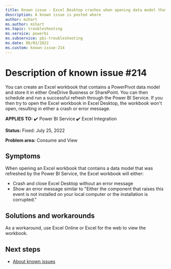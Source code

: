 ```yaml
---
title: Known issue - Excel Desktop crashes when opening data model that was refreshed by Power BI Service
description: A known issue is posted where 
author: mihart
ms.author: mihart
ms.topic: troubleshooting  
ms.service: powerbi
ms.subservice: pbi-troubleshooting
ms.date: 08/03/2022
ms.custom: known-issue-214
---
```

# Description of known issue #214

You can create an Excel workbook that contains a PowerPivot data model and store it in either OneDrive Business or SharePoint.  You can then schedule and run a successful refresh through the Power BI Service.  If you then try to open the Excel workbook in Excel Desktop, the workbook won't open, resulting in either a crash or error message.

**APPLIES TO:** ✔️ Power BI Service ✔️ Excel Integration

**Status:** Fixed: July 25, 2022

**Problem area:** Consume and View


## Symptoms

When opening an Excel workbook that contains a data model that was refreshed by the Power BI Service, the Excel workbook will either:

- Crash and close Excel Desktop without an error message
- Show an error message similar to "Either the component that raises this event is not installed on your local computer or the installation is corrupted."

## Solutions and workarounds

As a workaround, use Excel Online or Excel for the web to view the workbook.

## Next steps

- [About known issues](power-bi-known-issues.md)
